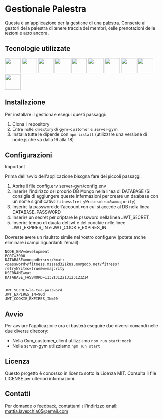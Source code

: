 # Gestionale Palestra



Questa è un'applicazione per la gestione di una palestra. Consente ai gestori della palestra di tenere traccia dei membri, delle prenotazioni delle lezioni e altro ancora.

## Tecnologie utilizzate
<img src="https://user-images.githubusercontent.com/25181517/192108372-f71d70ac-7ae6-4c0d-8395-51d8870c2ef0.png" width="50">  <img src="https://user-images.githubusercontent.com/25181517/192158954-f88b5814-d510-4564-b285-dff7d6400dad.png" width="50">
<img src="https://user-images.githubusercontent.com/25181517/183898674-75a4a1b1-f960-4ea9-abcb-637170a00a75.png" width="50">
<img src="https://user-images.githubusercontent.com/25181517/189716058-71f74b6f-5936-40b5-92e3-00381e35ccb9.png" width="50">
<img src="https://user-images.githubusercontent.com/25181517/183890595-779a7e64-3f43-4634-bad2-eceef4e80268.png" width="50">
<img src="https://user-images.githubusercontent.com/25181517/183890598-19a0ac2d-e88a-4005-a8df-1ee36782fde1.png" width="50">
<img src="https://user-images.githubusercontent.com/25181517/121401671-49102800-c959-11eb-9f6f-74d49a5e1774.png" width="50">
<img src="https://user-images.githubusercontent.com/25181517/183568594-85e280a7-0d7e-4d1a-9028-c8c2209e073c.png" width="50">
<img src="https://user-images.githubusercontent.com/25181517/183859966-a3462d8d-1bc7-4880-b353-e2cbed900ed6.png" width="50">
<img src="https://user-images.githubusercontent.com/25181517/182884177-d48a8579-2cd0-447a-b9a6-ffc7cb02560e.png" width="50">


## Installazione

Per installare il gestionale esegui questi passaggi:

1. Clona il repository
2. Entra nelle directory di gym-customer e server-gym
3. Installa tutte le dipende con `npm install` (utilizzare una versione di node.js che va dalla 16 alla 18)

## Configurazioni

> [!IMPORTANT]
> Prima dell'avvio dell'applicazione bisogna fare dei piccoli passaggi:

1. Aprire il file config.env server-gym/config.env
2. Inserire l'indirizzo del proprio DB Mongo nella linea di DATABASE (Si consiglia di aggiungere queste informazioni per creare un database con un nome significativo `fitness?retryWrites=true&w=majority`)
3. Inserire la password dell'account con cui si accede al DB nella linea DATABASE_PASSWORD
4. Inserire un secret per criptare le password nella linea JWT_SECRET
5. Inserire tempo di durata del jwt e del coockie nelle linee JWT_EXPIRES_IN e JWT_COOKIE_EXPIRES_IN

Dovreste avere un risultato simile nel vostro config.env (potete anche eliminare i campi riguardanti l'email):

```
NODE_ENV=development
PORT=3000
DATABASE=mongodb+srv://mat:<password>@fitness.mssaad321kns.mongodb.net/fitness?retryWrites=true&w=majority
USERNAME=mat
DATABASE_PASSWORD=11321312213123123214


JWT_SECRET=la-tua-password
JWT_EXPIRES_IN=90d
JWT_COOKIE_EXPIRES_IN=90
````

## Avvio

Per avviare l'applicazione ora ci basterà eseguire due diversi comandi nelle due diverse direcory:
+ Nella Gym_customer_client utilizziamo `npm run start:mock`
+ Nella server-gym utilizziamo `npm run start`

## Licenza

Questo progetto è concesso in licenza sotto la Licenza MIT. Consulta il file LICENSE per ulteriori informazioni.

## Contatti

Per domande o feedback, contattami all'indirizzo email: mattia.lavecchia05@email.com

